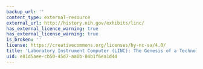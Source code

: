 ```yaml
---
backup_url: ''
content_type: external-resource
external_url: http://history.nih.gov/exhibits/linc/
has_external_licence_warning: true
has_external_license_warning: true
is_broken: ''
license: https://creativecommons.org/licenses/by-nc-sa/4.0/
title: 'Laboratory Instrument Computer (LINC): The Genesis of a Technological Revolution.'
uid: e81d5aee-cb50-45d7-aa0b-84b1f6ea1d44
---
```

